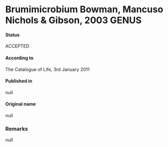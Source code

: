 # Brumimicrobium Bowman, Mancuso Nichols & Gibson, 2003 GENUS

#### Status
ACCEPTED

#### According to
The Catalogue of Life, 3rd January 2011

#### Published in
null

#### Original name
null

### Remarks
null